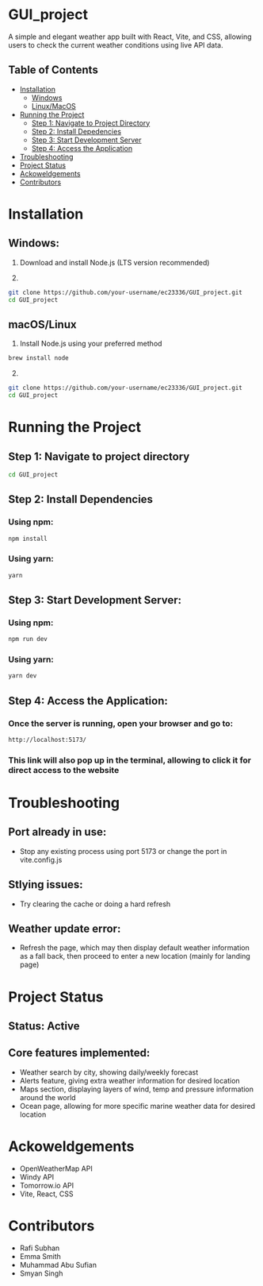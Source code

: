 # GUI_project
A simple and elegant weather app built with React, Vite, and CSS, allowing users to check the current weather conditions using live API data.

## Table of Contents
- [Installation](#installation)
  - [Windows](#windows)
  - [Linux/MacOS](#linuxmacos)
- [Running the Project](#running-the-project)
  - [Step 1: Navigate to Project Directory](#step-1-navigate-to-the-project-directory)
  - [Step 2: Install Depedencies](#step-2-install-dependencies)
  - [Step 3: Start Development Server](#step-3-start-the-development-server)
  - [Step 4: Access the Application](#step-4-access-your-application)
- [Troubleshooting](#troubleshooting)
- [Project Status](#project-status)
- [Ackoweldgements](#ackoweldgements)
- [Contributors](#Contributors)

# Installation 

## Windows:

1) Download and install Node.js (LTS version recommended)

2) 
```bash 
git clone https://github.com/your-username/ec23336/GUI_project.git
cd GUI_project
```

## macOS/Linux

1) Install Node.js using your preferred method 
```bash 
brew install node
```

2) 
```bash 
git clone https://github.com/your-username/ec23336/GUI_project.git
cd GUI_project
```

# Running the Project 

## Step 1: Navigate to project directory 
```bash 
cd GUI_project
```

## Step 2: Install Dependencies
### Using npm:
```bash 
npm install
``` 
### Using yarn:
```bash 
yarn
```

## Step 3: Start Development Server:
### Using npm:
```bash 
npm run dev
``` 
### Using yarn:
```bash 
yarn dev
``` 
## Step 4: Access the Application:
### Once the server is running, open your browser and go to:
```bash 
http://localhost:5173/
``` 
### This link will also pop up in the terminal, allowing to click it for direct access to the website

# Troubleshooting

## Port already in use:
- Stop any existing process using port 5173 or change the port in vite.config.js
## Stlying issues:
- Try clearing the cache or doing a hard refresh 
## Weather update error:
- Refresh the page, which may then display default weather information as a fall back, then proceed to enter a new location (mainly for landing page)

# Project Status

## Status: Active

## Core features implemented:
- Weather search by city, showing daily/weekly forecast 
- Alerts feature, giving extra weather information for desired location
- Maps section, displaying layers of wind, temp and pressure information around the world
- Ocean page, allowing for more specific marine weather data for desired location 

# Ackoweldgements
- OpenWeatherMap API
- Windy API
- Tomorrow.io API
- Vite, React, CSS

# Contributors
- Rafi Subhan
- Emma Smith
- Muhammad Abu Sufian
- Smyan Singh



